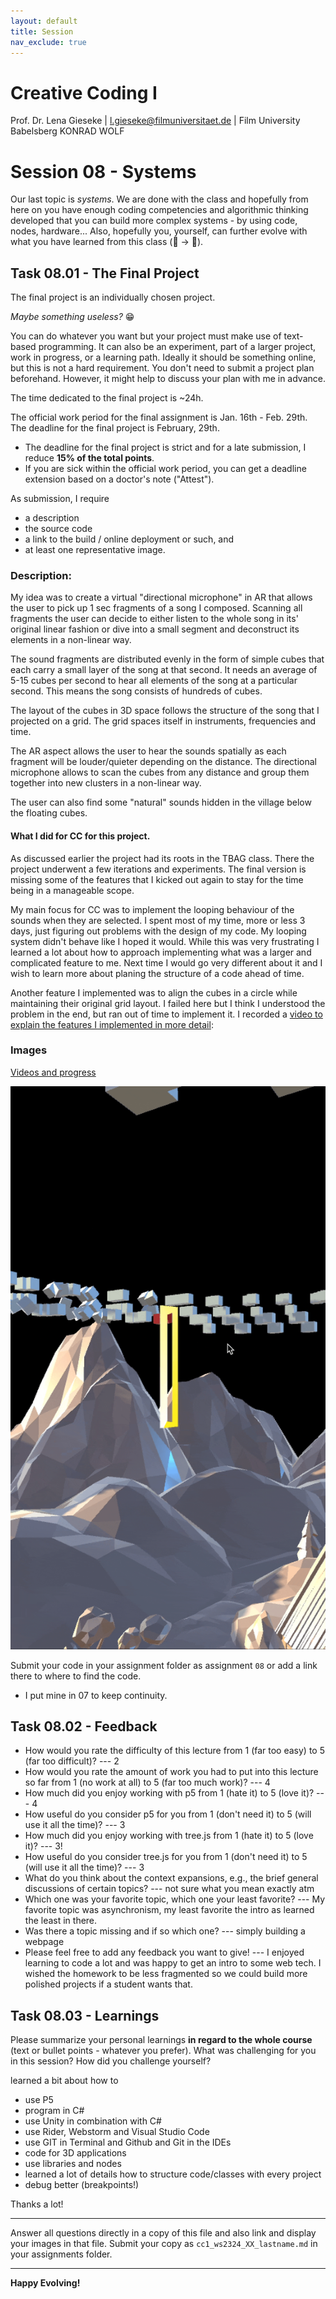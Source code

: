 ```yaml
---
layout: default
title: Session
nav_exclude: true
---
```



# Creative Coding I

Prof. Dr. Lena Gieseke \| l.gieseke@filmuniversitaet.de  \| Film University Babelsberg KONRAD WOLF
  


# Session 08 - Systems

Our last topic is *systems*. We are done with the class and hopefully from here on you have enough coding competencies and algorithmic thinking developed that you can build more complex systems - by using code, nodes, hardware... Also, hopefully you, yourself, can further evolve with what you have learned from this class (🐛 -> 🦋). 

## Task 08.01 - The Final Project 

The final project is an individually chosen project. 
  
*Maybe something useless?* 😁  
  
You can do whatever you want but your project must make use of text-based programming. It can also be an experiment, part of a larger project, work in progress, or a learning path. Ideally it should be something online, but this is not a hard requirement. You don't need to submit a project plan beforehand. However, it might help to discuss your plan with me in advance.  

The time dedicated to the final project is ~24h.

The official work period for the final assignment is Jan. 16th - Feb. 29th. The deadline for the final project is February, 29th.

* The deadline for the final project is strict and for a late submission, I reduce **15% of the total points**.
* If you are sick within the official work period, you can get a deadline extension based on a doctor's note ("Attest").

As submission, I require

* a description
* the source code
* a link to the build / online deployment or such, and
* at least one representative image.


### Description:
My idea was to create a virtual "directional microphone" in AR that allows the user to pick up 1 sec fragments of a song I composed. Scanning all fragments the user can decide to either listen to the whole song in its' original linear fashion or dive into a small segment and deconstruct its elements in a non-linear way.

The sound fragments are distributed evenly in the form of simple cubes that each carry a small layer of the song at that second. It needs an average of 5-15 cubes per second to hear all elements of the song at a particular second. This means the song consists of hundreds of cubes.

The layout of the cubes in 3D space follows the structure of the song that I projected on a grid. The grid spaces itself in instruments, frequencies and time.

The AR aspect allows the user to hear the sounds spatially as each fragment will be louder/quieter depending on the distance. The directional microphone allows to scan the cubes from any distance and group them together into new clusters in a non-linear way.

The user can also find some "natural" sounds hidden in the village below the floating cubes. 

#### What I did for CC for this project.
As discussed earlier the project had its roots in the TBAG class. There the project underwent a few iterations and experiments. The final version is missing some of the features that I kicked out again to stay for the time being in a manageable scope.

My main focus for CC was to implement the looping behaviour of the sounds when they are selected. I spent most of my time, more or less 3 days, just figuring out problems with the design of my code. My looping system didn't behave like I hoped it would. While this was very frustrating I learned a lot about how to approach implementing what was a larger and complicated feature to me. Next time I would go very different about it and I wish to learn more about planing the structure of a code ahead of time.

Another feature I implemented was to align the cubes in a circle while maintaining their original grid layout. I failed here but I think I understood the problem in the end, but ran out of time to implement it. 
I recorded a [video to explain the features I implemented in more detail](https://www.notion.so/artbymarek/Playhead-900159110863482b8344ccd50d9a4f9a?pvs=4
):

### Images

[Videos and progress](https://www.notion.so/artbymarek/Playhead-900159110863482b8344ccd50d9a4f9a?pvs=4)

![Playhead V2 Web](pics/playhead_v2_web.gif)

 
Submit your code in your assignment folder as assignment `08` or add a link there to where to find the code.
* I put mine in 07 to keep continuity.


## Task 08.02 - Feedback

* How would you rate the difficulty of this lecture from 1 (far too easy) to 5 (far too difficult)? --- 2
* How would you rate the amount of work you had to put into this lecture so far from 1 (no work at all) to 5 (far too much work)? --- 4 
* How much did you enjoy working with p5 from 1 (hate it) to 5 (love it)? --- 4
* How useful do you consider p5 for you from 1 (don't need it) to 5 (will use it all the time)? --- 3
* How much did you enjoy working with tree.js from 1 (hate it) to 5 (love it)? --- 3!
* How useful do you consider tree.js for you from 1 (don't need it) to 5 (will use it all the time)? --- 3
* What do you think about the context expansions, e.g., the brief general discussions of certain topics? --- not sure what you mean exactly atm
* Which one was your favorite topic, which one your least favorite? --- My favorite topic was asynchronism, my least favorite the intro as learned the least in there. 
* Was there a topic missing and if so which one? --- simply building a webpage 
* Please feel free to add any feedback you want to give! --- I enjoyed learning to code a lot and was happy to get an intro to some web tech. I wished the homework to be less fragmented so we could build more polished projects if a student wants that. 


## Task 08.03 - Learnings

Please summarize your personal learnings **in regard to the whole course** (text or bullet points - whatever you prefer). What was challenging for you in this session? How did you challenge yourself?

learned a bit about how to 
- use P5
- program in C#
- use Unity in combination with C#
- use Rider, Webstorm and Visual Studio Code
- use GIT in Terminal and Github and Git in the IDEs
- code for 3D applications
- use libraries and nodes
- learned a lot of details how to structure code/classes with every project
- debug better (breakpoints!)

Thanks a lot! 


---

Answer all questions directly in a copy of this file and also link and display your images in that file. Submit your copy as `cc1_ws2324_XX_lastname.md` in your assignments folder.


---

**Happy Evolving!**